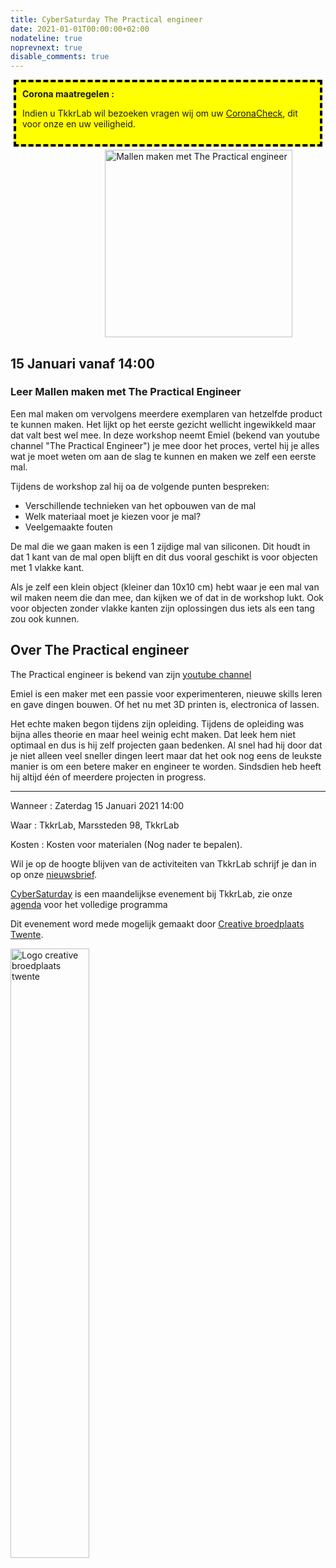 ```yaml
---
title: CyberSaturday The Practical engineer
date: 2021-01-01T00:00:00+02:00
nodateline: true
noprevnext: true
disable_comments: true
---
```

<div style="background: yellow;margin: 5px;padding:10px;border: 4px dashed black;">
<strong>Corona maatregelen :</strong><p>
Indien u TkkrLab wil bezoeken vragen wij om uw <a href="https://coronacheck.nl/">CoronaCheck</a>, dit voor onze en uw veiligheid.
</div>

<img alt="Mallen maken met The Practical engineer" src="/images/mallen maken met the practical engineer.jpg" width="300px" height="300px" style="margin: 0px 30%;">

## 15 Januari vanaf 14:00 ##

### Leer Mallen maken met The Practical Engineer

Een mal maken om vervolgens meerdere exemplaren van hetzelfde product te kunnen maken. Het lijkt op het eerste gezicht wellicht ingewikkeld maar dat valt best wel mee. In deze workshop neemt Emiel (bekend van youtube channel "The Practical Engineer") je mee door het proces, vertel hij je alles wat je moet weten om aan de slag te kunnen en maken we zelf een eerste mal.

Tijdens de workshop zal hij oa de volgende punten bespreken:

 - Verschillende technieken van het opbouwen van de mal
 - Welk materiaal moet je kiezen voor je mal?
 - Veelgemaakte fouten

De mal die we gaan maken is een 1 zijdige mal van siliconen. Dit houdt in dat 1 kant van de mal open blijft en dit dus vooral geschikt is voor objecten met 1 vlakke kant.

Als je zelf een klein object (kleiner dan 10x10 cm)  hebt waar je een mal van wil maken neem die dan mee, dan kijken we of dat in de workshop lukt. Ook voor objecten zonder vlakke kanten zijn oplossingen dus iets als een tang zou ook kunnen.

## Over The Practical engineer

The Practical engineer is bekend van zijn [youtube channel](https://www.youtube.com/c/Thepracticalengineer)

Emiel is een maker met een passie voor experimenteren, nieuwe skills leren en gave dingen bouwen. Of het nu met 3D printen is, electronica of lassen.

Het echte maken begon tijdens zijn opleiding. Tijdens de opleiding was bijna alles theorie en maar heel weinig echt maken. Dat leek hem niet optimaal en dus is hij zelf projecten gaan bedenken. Al snel had hij door dat je niet alleen veel sneller dingen leert maar dat het ook nog eens de leukste manier is om een betere maker en engineer te worden. Sindsdien heb heeft hij altijd één of meerdere projecten in progress.

<hr>
Wanneer : Zaterdag 15 Januari 2021 14:00

Waar : TkkrLab, Marssteden 98, TkkrLab

Kosten : Kosten voor materialen (Nog nader te bepalen).

Wil je op de hoogte blijven van de activiteiten van TkkrLab schrijf je dan in op onze [nieuwsbrief](http://eepurl.com/gLxrLD).


[CyberSaturday](/cybersaturdays/cybersaturday/) is een maandelijkse evenement bij TkkrLab, zie onze [agenda](/agenda/) voor het volledige programma

Dit evenement word mede mogelijk gemaakt door [Creative broedplaats Twente](http://www.creatievebroedplaatsentwente.nl/).

<img width=50% src="/images/Logo-Creatieve-Broedplaatsen-Twente.jpg"  alt="Logo creative broedplaats twente">